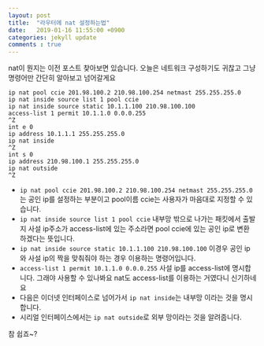 ```yaml
---
layout: post
title:  "라우터에 nat 설정하는법"
date:   2019-01-16 11:55:00 +0900
categories: jekyll update
comments : true
---
```


nat이 뭔지는 이전 포스트 찾아보면 있습니다. 오늘은 네트워크 구성하기도 귀찮고 그냥 명령어만 간단히 알아보고 넘어갈게요

```
ip nat pool ccie 201.98.100.2 210.98.100.254 netmast 255.255.255.0
ip nat inside source list 1 pool ccie
ip nat inside source static 10.1.1.100 210.98.100.100
access-list 1 permit 10.1.1.0 0.0.0.255
^Z
int e 0
ip address 10.1.1.1 255.255.255.0
ip nat inside
^Z
int s 0
ip address 210.98.100.1 255.255.255.0
ip nat outside
^Z
```

- `ip nat pool ccie 201.98.100.2 210.98.100.254 netmast 255.255.255.0` 는 공인 ip를 설정하는 부분이고 pool이름 ccie는 사용자가 마음대로 지정할 수 있습니다.
- `ip nat inside source list 1 pool ccie` 내부망 밖으로 나가는 패킷에서 출발지 사설 ip주소가 access-list에 있는 주소라면 pool ccie에 있는 공인 ip로 변환 하겠다는 뜻입니다.
- `ip nat inside source static 10.1.1.100 210.98.100.100` 이경우 공인 ip와 사설 ip의 짝을 맞춰줘야 하는 경우 이용하는 명령어입니다.
- `access-list 1 permit 10.1.1.0 0.0.0.255` 사설 ip를 access-list에 명시합니다. 그래야 사용할 수 있나봐요 nat도 access-list를 이용하는 거였다니 신기하네요
- 다음은 이더넷 인터페이스로 넘어가서 `ip nat inside`는 내부망 이라는 것을 명시합니다.
- 시리얼 인터페이스에서는 `ip nat outside`로 외부 망이라는 것을 알려줍니다.

참 쉽죠~?
